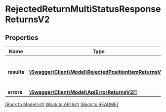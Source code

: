 # RejectedReturnMultiStatusResponseReturnsV2

## Properties
Name | Type | Description | Notes
------------ | ------------- | ------------- | -------------
**results** | [**\Swagger\Client\Model\RejectedPositionItemReturnsV2[]**](RejectedPositionItemReturnsV2.md) | List of all the items received from partner | 
**errors** | [**\Swagger\Client\Model\ApiErrorReturnsV2[]**](ApiErrorReturnsV2.md) |  | [optional] 

[[Back to Model list]](../../README.md#documentation-for-models) [[Back to API list]](../../README.md#documentation-for-api-endpoints) [[Back to README]](../../README.md)

